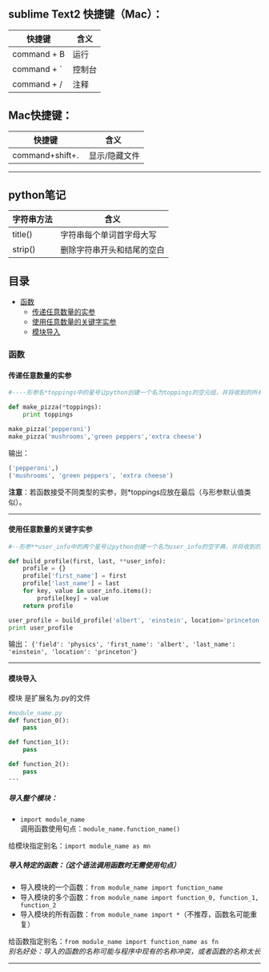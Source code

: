 ## sublime Text2 快捷键（Mac）：  
快捷键|含义
---------| ---------
command + B  |  运行
command + `  |  控制台
command + / | 注释

## Mac快捷键：
快捷键|含义
---------| ---------
command+shift+.  |  显示/隐藏文件

---

## python笔记
字符串方法 	|  含义	
---------| ---------
title()  |  字符串每个单词首字母大写 
strip()  |  删除字符串开头和结尾的空白

## 目录
* [函数](#函数)
    * [传递任意数量的实参](#传递任意数量的实参)
    * [使用任意数量的关键字实参](#使用任意数量的关键字实参)
    * [模块导入](#模块导入)

### 函数
#### 传递任意数量的实参
```py
#----形参名*toppings中的星号让python创建一个名为toppings的空元组，并将收到的所有值都封装到这个元组中----

def make_pizza(*toppings):
    print toppings

make_pizza('pepperoni')
make_pizza('mushrooms','green peppers','extra cheese')
```
输出：
```py
('pepperoni',)
('mushrooms', 'green peppers', 'extra cheese')
```

**注意**：若函数接受不同类型的实参，则*toppings应放在最后（与形参默认值类似）。

-----

#### 使用任意数量的关键字实参
```py
#--形参**user_info中的两个星号让python创建一个名为user_info的空字典，并将收到的所有名称——值对都封装到这个字典中--

def build_profile(first, last, **user_info):
    profile = {}
    profile['first_name'] = first
    profile['last_name'] = last
    for key, value in user_info.items():
        profile[key] = value
    return profile

user_profile = build_profile('albert', 'einstein', location='princeton', field='physics')
print user_profile
```
输出：
`{'field': 'physics', 'first_name': 'albert', 'last_name': 'einstein', 'location': 'princeton'}`

------

#### 模块导入
模块 是扩展名为.py的文件

```py
#module_name.py
def function_0():
    pass

def function_1():
    pass

def function_2():
    pass
···
```

##### 导入整个模块：
- `import module_name`  
调用函数使用句点：`module_name.function_name()`

给模块指定别名：`import module_name as mn`

##### 导入特定的函数：（这个语法调用函数时无需使用句点）
- 导入模块的一个函数：`from module_name import function_name`
- 导入模块的多个函数：`from module_name import function_0, function_1, function_2`
- 导入模块的所有函数：`from module_name import *`（不推荐，函数名可能重复）

给函数指定别名：`from module_name import function_name as fn`  
*别名好处：导入的函数的名称可能与程序中现有的名称冲突，或者函数的名称太长*

------

